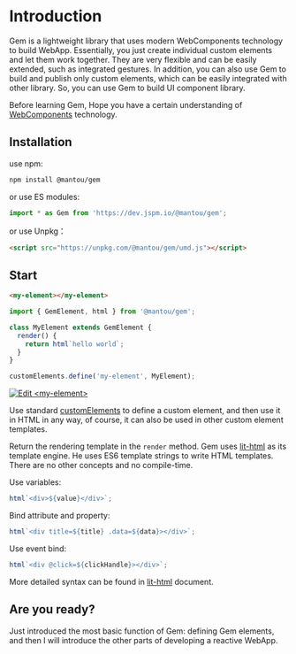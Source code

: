 # Introduction

Gem is a lightweight library that uses modern WebComponents technology to build WebApp. Essentially, you just create individual custom elements and let them work together. They are very flexible and can be easily extended, such as integrated gestures. In addition, you can also use Gem to build and publish only custom elements, which can be easily integrated with other library. So, you can use Gem to build UI component library.

Before learning Gem, Hope you have a certain understanding of [WebComponents](https://developer.mozilla.org/en-US/docs/Web/Web_Components) technology.

## Installation

use npm:

```bash
npm install @mantou/gem
```

or use ES modules:

```js
import * as Gem from 'https://dev.jspm.io/@mantou/gem';
```

or use Unpkg：

```html
<script src="https://unpkg.com/@mantou/gem/umd.js"></script>
```

## Start

```html
<my-element></my-element>
```

```js
import { GemElement, html } from '@mantou/gem';

class MyElement extends GemElement {
  render() {
    return html`hello world`;
  }
}

customElements.define('my-element', MyElement);
```

[![Edit `<my-element>`](https://codesandbox.io/static/img/play-codesandbox.svg)](https://codesandbox.io/s/hello-world-llky3?fontsize=14&hidenavigation=1&theme=dark)

Use standard [customElements](https://developer.mozilla.org/en-US/docs/Web/API/Window/customElements) to define a custom element, and then use it in HTML in any way, of course, it can also be used in other custom element templates.

Return the rendering template in the `render` method. Gem uses [lit-html](https://github.com/Polymer/lit-html) as its template engine. He uses ES6 template strings to write HTML templates. There are no other concepts and no compile-time.

Use variables:

```js
html`<div>${value}</div>`;
```

Bind attribute and property:

```js
html`<div title=${title} .data=${data}></div>`;
```

Use event bind:

```js
html`<div @click=${clickHandle}></div>`;
```

More detailed syntax can be found in [lit-html](https://lit-html.polymer-project.org/guide) document.

## Are you ready?

Just introduced the most basic function of Gem: defining Gem elements, and then I will introduce the other parts of developing a reactive WebApp.
